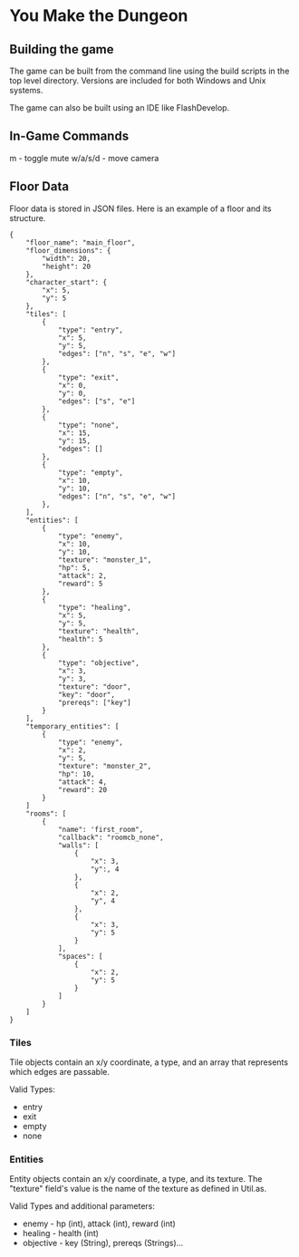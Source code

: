 # You Make the Dungeon

## Building the game
The game can be built from the command line using the build scripts in the top level directory. Versions are included for both Windows and Unix systems.

The game can also be built using an IDE like FlashDevelop.

## In-Game Commands
m - toggle mute
w/a/s/d - move camera

## Floor Data

Floor data is stored in JSON files. Here is an example of a floor and its structure.
```
{
	"floor_name": "main_floor",
	"floor_dimensions": {
		"width": 20,
		"height": 20
	},
	"character_start": {
		"x": 5,
		"y": 5
	},
	"tiles": [
		{
			"type": "entry",
			"x": 5,
			"y": 5,
			"edges": ["n", "s", "e", "w"]
		},
		{
			"type": "exit",
			"x": 0,
			"y": 0,
			"edges": ["s", "e"]
		},
		{
			"type": "none",
			"x": 15,
			"y": 15,
			"edges": []
		},
		{
			"type": "empty",
			"x": 10,
			"y": 10,
			"edges": ["n", "s", "e", "w"]
		},
	],
	"entities": [
		{
			"type": "enemy",
			"x": 10,
			"y": 10,
			"texture": "monster_1",
			"hp": 5,
			"attack": 2,
			"reward": 5
		},
		{
			"type": "healing",
			"x": 5,
			"y": 5,
			"texture": "health",
			"health": 5
		},
		{
			"type": "objective",
			"x": 3,
			"y": 3,
			"texture": "door",
			"key": "door",
			"prereqs": ["key"]
		}
	],
	"temporary_entities": [
		{
			"type": "enemy",
			"x": 2,
			"y": 5,
			"texture": "monster_2",
			"hp": 10,
			"attack": 4,
			"reward": 20
		}
	]
	"rooms": [
		{
			"name": 'first_room",
			"callback": "roomcb_none",
			"walls": [
				{
					"x": 3,
					"y":, 4
				},
				{
					"x": 2,
					"y", 4
				},
				{
					"x": 3,
					"y": 5
				}
			],
			"spaces": [
				{
					"x": 2,
					"y": 5
				}
			]
		}
	]
}
```

### Tiles
Tile objects contain an x/y coordinate, a type, and an array that represents which edges are passable.

Valid Types:
* entry
* exit
* empty
* none

### Entities
Entity objects contain an x/y coordinate, a type, and its texture. The "texture" field's value is the name of the texture as defined in Util.as.

Valid Types and additional parameters:
* enemy     - hp (int), attack (int), reward (int)
* healing   - health (int)
* objective - key (String), prereqs (Strings)...
